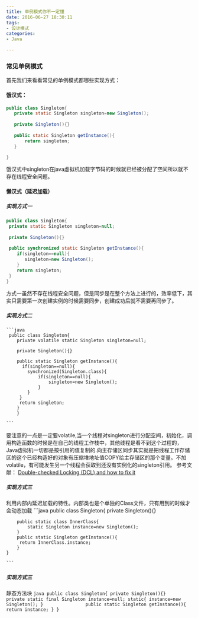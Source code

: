 ```yaml
---
title: 单例模式你不一定懂
date: 2016-06-27 18:30:11
tags:
- 设计模式
categories:
- Java

---
```


### 常见单例模式

首先我们来看看常见的单例模式都哪些实现方式：

#### 饿汉式：
 
 ```java
 public class Singleton{
 	private static Singleton singleton=new Singleton();
 	
 	private Singleton(){}
 	
 	public static Singleton getInstance(){
 		return singleton;
 	}
 
 }
 ```
 饿汉式中singleton在java虚拟机加载字节码的时候就已经被分配了空间所以就不存在线程安全问题。
 
#### 懒汉式（延迟加载）
 
##### 实现方式一
 ```java
 public class Singleton{
  private static Singleton singleton=null;
  
  private Singleton(){}
  
  public synchronized static Singleton getInstance(){
     if(singleton==null){
     	singleton=new Singleton();
     }
  	 return singleton;
  }
 }
 ```
 方式一虽然不存在线程安全问题，但是同步是在整个方法上进行的，效率低下，其实只需要第一次创建实例的时候需要同步，创建成功后就不需要再同步了。
##### 实现方式二

	```java
	 public class Singleton{
  		private volatile static Singleton singleton=null;
  
  		private Singleton(){}
  
  		public static Singleton getInstance(){
   		  if(singleton==null){
     		synchronized(Singleton.class){
     			if(singleton==null){
     		    	singleton=new Singleton();
     			}    	
     		}     	
    	 }
  		 return singleton;
  		}
 		}

	```
要注意的一点是一定要volatile,当一个线程对singleton进行分配空间，初始化，调用构造函数的时候是在自己的线程工作栈中，其他线程是看不到这个过程的，Java虚拟机一切都是按引用的值复制的.向主存储区同步其实就是把线程工作存储区的这个已经构造好的对象有压缩堆地址值COPY给主存储区的那个变量。不加volatile，有可能发生另一个线程会获取到还没有实例化的singleton引用。
参考文献：
[Double-checked Locking (DCL) and how to fix it](http://www.javamex.com/tutorials/double_checked_locking_fixing.shtml "Double-checked Locking (DCL) and how to fix it")


##### 实现方式三

利用内部内延迟加载的特性。内部类也是个单独的Class文件，只有用到的时候才会动态加载
	```java
	public class Singleton{
		private Singleton(){}
		
		public static class InnerClass{
			static Singleton instance=new Singleton();
		}				
		public static Singleton getInstance(){
		 return InnerClass.instance;
		}
	}

	```
##### 实现方式三
静态方法块
	```java
	public class Singleton{
		private Singleton(){}		
		private static final Singleton instance=null;
		 static{
			instance=new Singleton();
		}				
		public static Singleton getInstance(){
		 return instance;
		}
	}
	```

	

